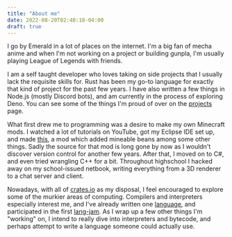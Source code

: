 ```yaml
---
title: "About me"
date: 2022-08-20T02:40:18-04:00
draft: true
---
```




I go by Emerald in a lot of places on the internet. I'm 
a big fan of mecha anime and when I'm not working on a 
project or building gunpla, I'm usually playing League of Legends with friends.
                
I am a self taught developer who loves taking on side projects that 
I usually lack the requisite skills for. Rust has been my go-to language 
for exactly that kind of project for the past few years. I have also written a few things in Node.js (mostly Discord bots), 
and am currently in the process of exploring Deno. You can see some of the things 
I'm proud of over on the [projects](/projects) page.
                                                                                                                    
What first drew me to programming was a desire to make my own Minecraft mods. I watched a lot of tutorials on YouTube, got my Eclipse IDE set up, and made [this](https://www.planetminecraft.com/mod/burrito-mod-v10/), 
a mod which added mineable beans among some other things. Sadly the source for that mod is long gone by now as I wouldn't discover version control for another few years.
After that, I moved on to C#, and even tried wrangling C++ for a bit. Throughout highschool I hacked away on my school-issued netbook, writing 
everything from a 3D renderer to a chat server and client.
                                                                                  
Nowadays, with all of [crates.io](https://crates.io) as my disposal, I feel encouraged to explore some of the murkier areas of computing. Compilers and interpreters especially interest me,
and I've already written one [language](https://github.com/AnActualEmerald/BerylScript), and participated in the first [lang-jam](https://github.com/langjam/jam0001/tree/main/AnActualEmerald).
As I wrap up a few other things I'm "working" on, I intend to really dive into interpreters and bytecode, and perhaps attempt to write a language someone could actually use.</p>
